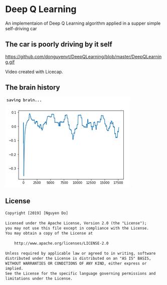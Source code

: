 # Deep Q Learning
An implementaion of Deep Q Learning algorithm applied in a supper simple self-driving car

## The car is poorly driving by it self

https://github.com/donguyenvt/DeepQLearning/blob/master/DeepQLearning.gif

Video created with Licecap.

## The brain history

<img src='https://github.com/donguyenvt/DeepQLearning/blob/master/BrainHistory.PNG' title='Obj' width='' alt='Obj' />

## License

    Copyright [2019] [Nguyen Do]

    Licensed under the Apache License, Version 2.0 (the "License");
    you may not use this file except in compliance with the License.
    You may obtain a copy of the License at

        http://www.apache.org/licenses/LICENSE-2.0

    Unless required by applicable law or agreed to in writing, software
    distributed under the License is distributed on an "AS IS" BASIS,
    WITHOUT WARRANTIES OR CONDITIONS OF ANY KIND, either express or implied.
    See the License for the specific language governing permissions and
    limitations under the License.
